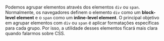 Podemos agrupar elementos através dos elementos `div` ou `span`. Normalmente, os navegadores definem o elemento `div` como um **block-level element** e o `span` como um **inline-level element**. O principal objetivo em agrupar elementos com `div` ou `span` é aplicar formatações específicas para cada grupo. Por isso, a utilidade desses elementos ficará mais clara quando falarmos sobre CSS.